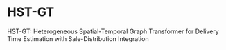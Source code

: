 # HST-GT
HST-GT: Heterogeneous Spatial-Temporal Graph Transformer for Delivery Time Estimation with Sale-Distribution Integration
